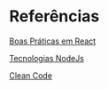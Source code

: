 # Referências

[Boas Práticas em React](https://github.com/gislainejessica/Referencias/blob/master/BoasPraticasReact.md)

[Tecnologias NodeJs](https://github.com/gislainejessica/Referencias/blob/master/Tecnologias.md)

[Clean Code](https://github.com/gislainejessica/Referencias/blob/master/CleanCode.md) 
